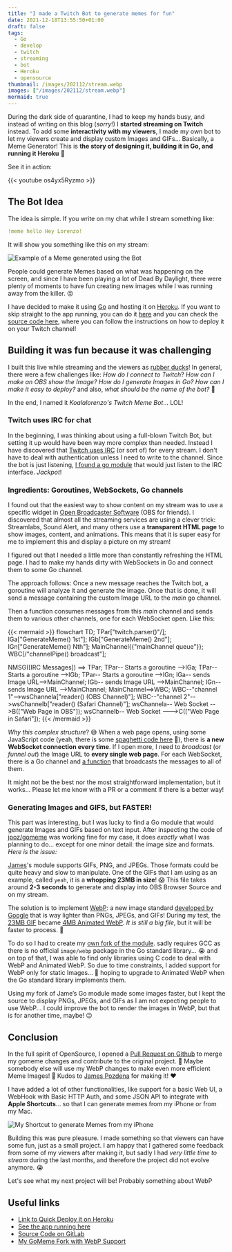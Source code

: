 ```yaml
---
title: "I made a Twitch Bot to generate memes for fun"
date: 2021-12-18T13:55:50+01:00
draft: false
tags:
  - Go
  - develop
  - twitch
  - streaming
  - bot
  - Heroku
  - opensource
thumbnail: /images/202112/stream.webp
images: ["/images/202112/stream.webp"]
mermaid: true
---
```

During the dark side of quarantine, I had to keep my hands busy, and instead of
writing on this blog (_sorry_!) I **started streaming on Twitch** instead. To
add some **interactivity with my viewers**, I made my own bot to let my viewers
create and display custom Images and GIFs... Basically, a Meme Generator! This 
is **the story of designing it, building it in Go, and running it Heroku** 🤩

<!--more-->

See it in action:

{{< youtube os4yx5Ryzmo >}}

## The Bot Idea

The idea is simple. If you write on my chat while I stream something like:

```yaml
!meme hello Hey Lorenzo!
```

It will show you something like this on my stream:

![Example of a Meme generated using the Bot](/images/202112/hello-example.webp#small)

People could generate Memes based on what was happening on the screen, and since 
I have been playing a lot of Dead By Daylight, there were plenty of moments to 
have fun creating new images while I was running away from the killer. 😜

I have decided to make it using [Go](https://go.dev) and hosting it on
[Heroku](https://heroku.com). If you want to skip straight to the app running,
you can do it [here](https://koalalorenzo-twitch-meme-gen.herokuapp.com) and
you can check the
[source code here](http://gitlab.com/koalalorenzo/twitch-meme-generator), where
you can follow the instructions on how to deploy it on your Twitch channel!

## Building it was fun because it was challenging
I built this live while streaming and the viewers as 
[rubber ducks](https://en.wikipedia.org/wiki/Rubber_duck_debugging)! In general,
there were a few challenges like: _How do I connect to Twitch_? _How can I make an
OBS show the Image?_ _How do I generate Images in Go?_
_How can I make it easy to deploy?_ and also,
_what should be the name of the bot?_ 🤣

In the end, I named it _Koalalorenzo's Twitch Meme Bot_... LOL!

### Twitch uses IRC for chat
In the beginning, I was thinking about using a full-blown Twitch Bot, but 
setting it up would have been way more complex than needed. 
Instead I have discovered that [Twitch uses IRC](https://dev.twitch.tv/docs/irc) 
(or sort of) for every stream. I don't have to deal with authentication unless I 
need to write to the channel. Since the bot is just listening, 
[I found a go module](https://github.com/gempir/go-twitch-irc) that would just 
listen to the IRC interface. _Jackpot_!

### Ingredients: Goroutines, WebSockets, Go channels
I found out that the easiest way to show content on my stream was to use a 
specific widget in [Open Broadcaster Software](https://obsproject.com)
(OBS for friends). I discovered that almost all the streaming services are 
using a clever trick: Streamlabs, Sound Alert, and many others use a
**transparent HTML page** to show images, content, and animations. This means
that it is super easy for me to implement this and display a picture on my 
stream!

I figured out that I needed a little more than constantly refreshing the HTML 
page. I had to make my hands dirty with WebSockets in Go and connect them 
to some Go channel.

The approach follows: Once a new message reaches the Twitch bot, a
goroutine will analyze it and generate the image. Once that is done, it will 
send a message containing the custom Image URL to the _main_ go channel.

Then a function consumes messages from this _main_ channel and sends them to 
various other channels, one for each WebSocket open. Like this:

{{< mermaid >}}
flowchart TD;
  TPar[\"twitch.parser()"/];
  IGa["GenerateMeme() 1st"];
  IGb["GenerateMeme() 2nd"];
  IGn["GenerateMeme() Nth"];
  MainChannel{{"mainChannel queue"}};
  WBC[/"channelPipe() broadcast"\];

  NMSG([IRC Messages]) ==> TPar;
  TPar-- Starts a goroutine -->IGa;
  TPar-- Starts a goroutine -->IGb;
  TPar-- Starts a goroutine -->IGn;
  IGa-- sends Image URL-->MainChannel;
  IGb-- sends Image URL -->MainChannel;
  IGn-- sends Image URL -->MainChannel;
  MainChannel==>WBC;
  WBC--"channel 1"-->wsChannela["reader() (OBS Channel)"];
  WBC--"channel 2"-->wsChannelb["reader() (Safari Channel)"];
  wsChannela-- Web Socket -->B(["Web Page in OBS"]);
  wsChannelb-- Web Socket --->C(["Web Page in Safari"]);
{{< /mermaid >}}

_Why this complex structure_? 😅 When a web page opens, using
some JavaScript code (yeah, there is some [spaghetti code here](https://gitlab.com/koalalorenzo/twitch-meme-generator/-/blob/main/http/streamview.go#L43) 🤫),
there is **a new WebSocket connection every time**. If I open more, I need to 
_broadcast_ (or _funnel out_) the Image URL to **every single web page**.
For each WebSocket, there is a Go channel and 
[a function](https://gitlab.com/koalalorenzo/twitch-meme-generator/-/blob/main/http/channels.go#L15)
that broadcasts the messages to all of them.

It might not be the best nor the most straightforward implementation, but it 
works... Please let me know with a PR or a comment if there is a better way!

### Generating Images and GIFS, but FASTER!
This part was interesting, but I was lucky to find a Go module that would
generate Images and GIFs based on text input. After inspecting the code
of [jpoz/gomeme](https://github.com/jpoz/gomeme) was working fine for my case, 
it does _exactly_ what I was planning to do... except for one minor detail: the 
image size and formats. _Here is the issue:_

[James](https://github.com/jpoz)'s module supports GIFs, PNG, and JPEGs.
Those formats could be quite heavy and slow to manipulate. One of the
GIFs that I am using as an example, called `yeah`, it is a
**whopping 23MB in size**! 😱 This file takes around **2-3 seconds**
to generate and display into OBS Browser Source and on my stream.

The solution is to implement [WebP](https://en.wikipedia.org/wiki/WebP):
a new image standard [developed by Google](https://developers.google.com/speed/webp)
that is way lighter than PNGs, JPEGs, and GIFs! During my test, the
[23MB GIF](https://gitlab.com/koalalorenzo/twitch-meme-generator/-/blob/63b969bc98b97d94550e0e53fb368e1124f50d4d/assets/yeah.69.gif?expanded=true&viewer=rich)
became
[4MB Animated WebP](https://gitlab.com/koalalorenzo/twitch-meme-generator/-/blob/d3ba69eb50726810bc5423b7586723a5334aff63/assets/yeah.69.webp).
_It is still a big file_, but it will be faster to process. 🎉

To do so I had to create my
[own fork of the module](https://gitlab.com/koalalorenzo/gomeme). sadly requires
GCC as there is no official `image/webp` package in the Go
standard library... 😭 and on top of that, I was able to find only libraries 
using C code to deal with WebP and Animated WebP. So due to time
constraints, I added support for WebP only for static Images... 🤞 hoping to
upgrade to Animated WebP when the Go standard library implements them.

Using my fork of Jame’s Go module made some images faster, but I kept the source
to display PNGs, JPEGs, and GIFs as I am not expecting people to use WebP... 
I could improve the bot to render the images in WebP, but that is for another 
time, maybe! 😉

## Conclusion
In the full spirit of OpenSource, I opened a
[Pull Request on Github]()
to merge my gomeme changes and contribute to the original project. 🤞 Maybe
somebody else will use my WebP changes to make even more efficient Meme
Images! 🤣 Kudos to [James Pozdena](https://github.com/jpoz) for making it! ❤️

I have added a lot of other functionalities, like support for a basic Web UI,
a WebHook with Basic HTTP Auth, and some JSON API to integrate with **Apple
Shortcuts**...  so that I can generate memes from my iPhone or from my Mac.

![My Shortcut to generate Memes from my iPhone](/images/202112/shortcuts-twitch-gen.webp#noborder#big)

Building this was pure pleasure. I made something so that viewers can have some 
fun, just as a small project. I am happy that I gathered some feedback from some
of my viewers after making it, but sadly I had _very little time to stream_ 
during the last months, and therefore the project did not evolve anymore. 😭

Let's see what my next project will be! Probably something about WebP

## Useful links

* [Link to Quick Deploy it on Heroku](https://heroku.com/deploy?template=https://github.com/koalalorenzo/twitch-meme-generator/tree/main)
* [See the app running here](https://koalalorenzo-twitch-meme-gen.herokuapp.com/)
* [Source Code on GitLab](https://gitlab.com/koalalorenzo/twitch-meme-generator/)
* [My GoMeme Fork with WebP Support](https://gitlab.com/koalalorenzo/gomeme)
